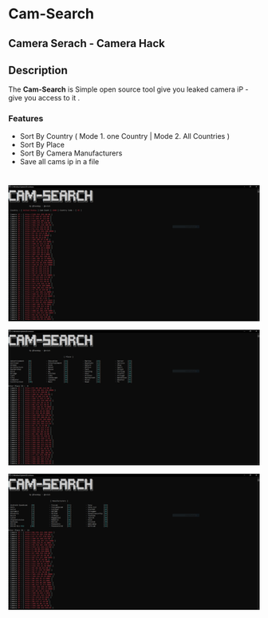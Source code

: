# Cam-Search
## Camera Serach - Camera Hack

Description
----
The __Cam-Search__ is Simple open source tool give you leaked camera iP - give you access to it .

### Features
- Sort By Country ( Mode 1. one Country | Mode 2. All Countries )
- Sort By Place  
- Sort By Camera Manufacturers
- Save all cams ip in a file 


# 
<p align="center"><img src="https://raw.githubusercontent.com/Filza2/Cam-Search/main/imgs/one_country.PNG" alt="Cam Search"></p>

<p align="center"><img src="https://github.com/Filza2/Cam-Search/blob/main/imgs/Place.PNG" alt="Cam Search"></p>

<p align="center"><img src="https://github.com/Filza2/Cam-Search/blob/main/imgs/Cam_manufacturers.PNG" alt="Cam Search"></p>
